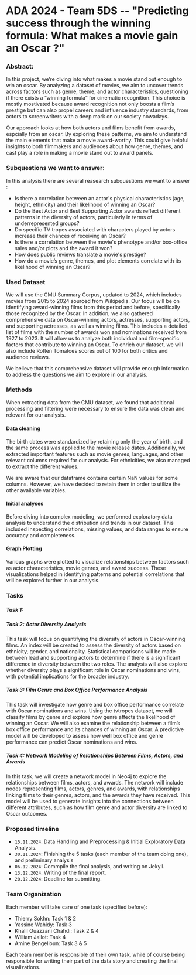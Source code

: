 # ADA 2024 - Team 5DS -- "Predicting success through the winning formula: What makes a movie gain an Oscar ?"

### Abstract:

In this project, we’re diving into what makes a movie stand out enough to win an oscar. By analyzing a dataset of movies, we aim to uncover trends across factors such as genre, theme, and actor characteristics, questioning if there exists a “winning formula” for cinematic recognition. This choice is mostly mostivated because award recognition not only boosts a film’s prestige but can also propel careers and influence industry standards, from actors to screenwriters with a deep mark on our society nowadays.

Our approach looks at how both actors and films benefit from awards, espcially from an oscar. By exploring these patterns, we aim to understand the main elements that make a movie award-worthy. This could give helpful insights to both filmmakers and audiences about how genre, themes, and cast play a role in making a movie stand out to award panels.

### Subquestions we want to answer:

In this analysis there are several reasearch subquestions we want to answer : 
- Is there a correlation between an actor's physical characteristics (age, height, ethnicity) and their likelihood of winning an Oscar?
- Do the Best Actor and Best Supporting Actor awards reflect different patterns in the diversity of actors, particularly in terms of underrepresented groups?
- Do specific TV tropes associated with characters played by actors increase their chances of receiving an Oscar?
- Is there a correlation between the movie's phenotype and/or box-office sales and/or plots and the award it won?
- How does public reviews translate a movie's prestige?
- How do a movie’s genre, themes, and plot elements correlate with its likelihood of winning an Oscar?

### Used Dataset

We will use the CMU Summary Corpus, updated to 2024, which includes movies from 2015 to 2024 sourced from Wikipedia. Our focus will be on identifying award-winning films from this period and before, specifically those recognized by the Oscar. In addition,  we also gathered comprehensive data on Oscar-winning actors, actresses, supporting actors, and supporting actresses, as well as winning films. This includes a detailed list of films with the number of awards won and nominations received from 1927 to 2023. It will allow us to analyze both individual and film-specific factors that contribute to winning an Oscar. To enrich our dataset, we will also include Rotten Tomatoes scores out of 100 for both critics and audience reviews.

We believe that this comprehensive dataset will provide enough information to address the questions we aim to explore in our analysis.

### Methods

When extracting data from the CMU dataset, we found that additional processing and filtering were necessary to ensure the data was clean and relevant for our analysis.

#### Data cleaning 
The birth dates were standardized by retaining only the year of birth, and the same process was applied to the movie release dates. Additionally, we extracted important features such as movie genres, languages, and other relevant columns required for our analysis. For ethnicities, we also managed to extract the different values.

We are aware that our dataframe contains certain NaN values for some columns. However, we have decided to retain them in order to utilize the other available variables.

#### Initial analyses
Before diving into complex modeling, we performed exploratory data analysis to understand the distribution and trends in our dataset. This included inspecting correlations, missing values, and data ranges to ensure accuracy and completeness.

#### Graph Plotting
Various graphs were plotted to visualize relationships between factors such as actor characteristics, movie genres, and award success. These visualizations helped in identifying patterns and potential correlations that will be explored further in our analysis.

### Tasks

##### Task 1:

##### Task 2: Actor Diversity Analysis

This task will focus on quantifying the diversity of actors in Oscar-winning films. An index will be created to assess the diversity of actors based on ethnicity, gender, and nationality. Statistical comparisons will be made between lead and supporting actors to determine if there is a significant difference in diversity between the two roles. The analysis will also explore whether diversity plays a significant role in Oscar nominations and wins, with potential implications for the broader industry.

##### Task 3: Film Genre and Box Office Performance Analysis

This task will investigate how genre and box office performance correlate with Oscar nominations and wins. Using the tvtropes dataset, we will classify films by genre and explore how genre affects the likelihood of winning an Oscar. We will also examine the relationship between a film’s box office performance and its chances of winning an Oscar. A predictive model will be developed to assess how well box office and genre performance can predict Oscar nominations and wins.

##### Task 4: Network Modeling of Relationships Between Films, Actors, and Awards

In this task, we will create a network model in Neo4j to explore the relationships between films, actors, and awards. The network will include nodes representing films, actors, genres, and awards, with relationships linking films to their genres, actors, and the awards they have received. This model will be used to generate insights into the connections between different attributes, such as how film genre and actor diversity are linked to Oscar outcomes.


### Proposed timeline

- `15.11.2024`: Data Handling and Preprocessing & Initial Exploratory Data Analysis.
- `30.11.2024`: Finishing the 5 tasks (each member of the team doing one), and preliminary analysis
- `06.12.2024`: Commpile the final analysis, and writing on Jekyll.
- `13.12.2024`: Writing of the final report. 
- `20.12.2024`: Deadline for submitting.  

### Team Organization

Each member will take care of one task (specified before):
- Thierry Sokhn: Task 1 & 2
- Yassine Wahidy: Task 3
- Khalil Ouazzani Chahdi: Task 2 & 4
- William Jallot: Task 4
- Amine Bengelloun: Task 3 & 5

Each team member is responsible of their own task, while of course being responsible for writing their part of the data story and creating the final visualizations. 
